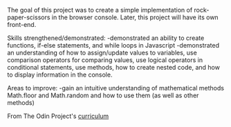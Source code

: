 The goal of this project was to create a simple implementation of rock-paper-scissors in the browser console. Later, this project will have its own front-end.

Skills strengthened/demonstrated:
-demonstrated an ability to create functions, if-else statements, and while loops in Javascript
-demonstrated an understanding of how to assign/update values to variables, use comparison operators for comparing values, use logical operators in conditional statements, use methods, how to create nested code, and how to display information in the console.

Areas to improve:
-gain an intuitive understanding of mathematical methods Math.floor and Math.random and how to use them (as well as other methods)

From The Odin Project's [curriculum](https://www.theodinproject.com/courses/web-development-101/lessons/rock-paper-scissors)